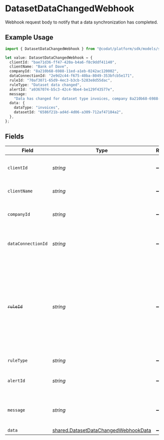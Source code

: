 # DatasetDataChangedWebhook

Webhook request body to notify that a data synchronization has completed.

## Example Usage

```typescript
import { DatasetDataChangedWebhook } from "@codat/platform/sdk/models/shared";

let value: DatasetDataChangedWebhook = {
  clientId: "bae71d36-ff47-420a-b4a6-f8c9ddf41140",
  clientName: "Bank of Dave",
  companyId: "8a210b68-6988-11ed-a1eb-0242ac120002",
  dataConnectionId: "2e9d2c44-f675-40ba-8049-353bfcb5e171",
  ruleId: "70af3071-65d9-4ec3-b3cb-5283e8d55dac",
  ruleType: "Dataset data changed",
  alertId: "a9367074-b5c3-42c4-9be4-be129f43577e",
  message:
    "Data has changed for dataset type invoices, company 8a210b68-6988-11ed-a1eb-0242ac120002",
  data: {
    dataType: "invoices",
    datasetId: "6586f21b-ad4d-4d06-a309-712af47184a2",
  },
};
```

## Fields

| Field                                                                                                                                                    | Type                                                                                                                                                     | Required                                                                                                                                                 | Description                                                                                                                                              | Example                                                                                                                                                  |
| -------------------------------------------------------------------------------------------------------------------------------------------------------- | -------------------------------------------------------------------------------------------------------------------------------------------------------- | -------------------------------------------------------------------------------------------------------------------------------------------------------- | -------------------------------------------------------------------------------------------------------------------------------------------------------- | -------------------------------------------------------------------------------------------------------------------------------------------------------- |
| `clientId`                                                                                                                                               | *string*                                                                                                                                                 | :heavy_minus_sign:                                                                                                                                       | Unique identifier for your client in Codat.                                                                                                              |                                                                                                                                                          |
| `clientName`                                                                                                                                             | *string*                                                                                                                                                 | :heavy_minus_sign:                                                                                                                                       | Name of your client in Codat.                                                                                                                            |                                                                                                                                                          |
| `companyId`                                                                                                                                              | *string*                                                                                                                                                 | :heavy_minus_sign:                                                                                                                                       | Unique identifier for your SMB in Codat.                                                                                                                 | 8a210b68-6988-11ed-a1eb-0242ac120002                                                                                                                     |
| `dataConnectionId`                                                                                                                                       | *string*                                                                                                                                                 | :heavy_minus_sign:                                                                                                                                       | Unique identifier for a company's data connection.                                                                                                       | 2e9d2c44-f675-40ba-8049-353bfcb5e171                                                                                                                     |
| ~~`ruleId`~~                                                                                                                                             | *string*                                                                                                                                                 | :heavy_minus_sign:                                                                                                                                       | : warning: ** DEPRECATED **: This will be removed in a future release, please migrate away from it as soon as possible.<br/><br/>Unique identifier for the rule. |                                                                                                                                                          |
| `ruleType`                                                                                                                                               | *string*                                                                                                                                                 | :heavy_minus_sign:                                                                                                                                       | The type of rule.                                                                                                                                        |                                                                                                                                                          |
| `alertId`                                                                                                                                                | *string*                                                                                                                                                 | :heavy_minus_sign:                                                                                                                                       | Unique identifier of the webhook event.                                                                                                                  |                                                                                                                                                          |
| `message`                                                                                                                                                | *string*                                                                                                                                                 | :heavy_minus_sign:                                                                                                                                       | A human-readable message about the webhook.                                                                                                              |                                                                                                                                                          |
| `data`                                                                                                                                                   | [shared.DatasetDataChangedWebhookData](../../../sdk/models/shared/datasetdatachangedwebhookdata.md)                                                      | :heavy_minus_sign:                                                                                                                                       | N/A                                                                                                                                                      |                                                                                                                                                          |